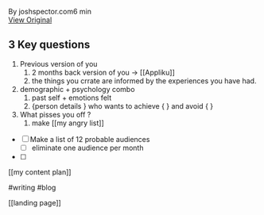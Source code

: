 
By joshspector.com6 min  
[View Original](https://joshspector.com/identify-your-ideal-audience/?utm_source=pocket_mylist)  

## 3 Key questions
1. Previous version of you
	1. 2 months back version of you -> [[Appliku]]
	2. the things you crrate are informed by the experiences you have had.
2. demographic + psychology combo
	1. past self + emotions felt
	2. {person details } who wants to achieve { } and avoid { }
3. What pisses you off ?
	1. make [[my angry list]]

- [ ] Make a list of 12 probable audiences 
	- [ ] eliminate  one audience per month
- [ ] 

[[my content plan]]

#writing 
#blog 


[[landing page]]
